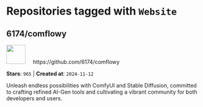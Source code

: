 # Repositories tagged with `Website`


## 6174/comflowy


<a href='https://github.com/6174/comflowy'>
<img src="https://avatars.githubusercontent.com/u/3872872?v=4" width="50" height="50"></a> &nbsp; &nbsp; https://github.com/6174/comflowy

**Stars**: `965` | **Created at**: `2024-11-12`


Unleash endless possibilities with ComfyUI and Stable Diffusion, committed to crafting refined AI-Gen tools and cultivating a vibrant community for both developers and users. 
